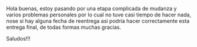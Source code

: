 

Hola buenas, estoy pasando por una etapa complicada de mudanza y varios problemas personales por lo cual no tuve casi tiempo de hacer nada, nose si hay alguna fecha de reentrega asi podria hacer correctamente esta entrega final, de todas formas muchas gracias. 


Saludos!!!

